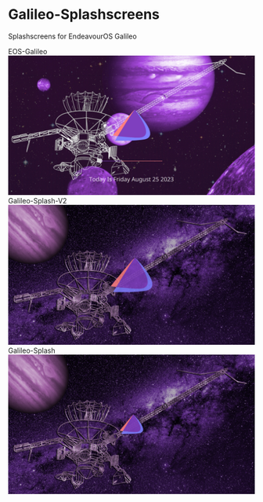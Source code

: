 # Galileo-Splashscreens
 Splashscreens for EndeavourOS Galileo

EOS-Galileo
![alt text](https://github.com/smokey5787/Galileo-Splashscreens/blob/main/EOS-Galileo/contents/previews/splash.png "eos-galieo")
Galileo-Splash-V2
![alt text](https://github.com/smokey5787/Galileo-Splashscreens/blob/main/Galileo-Splash-V2/contents/previews/splash.png "galileo-splash-v2")
Galileo-Splash
![alt text](https://github.com/smokey5787/Galileo-Splashscreens/blob/main/Galileo-Splash/contents/previews/splash.png "galileo-splash")

